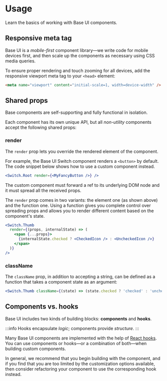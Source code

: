 # Usage

<p class="description">Learn the basics of working with Base UI components.</p>

## Responsive meta tag

Base UI is a _mobile-first_ component library—we write code for mobile devices first, and then scale up the components as necessary using CSS media queries.

To ensure proper rendering and touch zooming for all devices, add the responsive viewport meta tag to your `<head>` element:

```html
<meta name="viewport" content="initial-scale=1, width=device-width" />
```

## Shared props

Base components are self-supporting and fully functional in isolation.

Each component has its own unique API, but all _non-utility_ components accept the following shared props:

### render

The `render` prop lets you override the rendered element of the component.

For example, the Base UI Switch component renders a `<button>` by default.
The code snippet below shows how to use a custom component instead.

```jsx
<Switch.Root render={<MyFancyButton />} />
```

The custom component must forward a ref to its underlying DOM node and it must spread all the received props.

The `render` prop comes in two variants: the element one (as shown above) and the function one.
Using a function gives you complete control over spreading props and allows you to render different content based on the component's state.

```jsx
<Switch.Thumb
  render={(props, internalState) => (
    <span {...props}>
      {internalState.checked ? <CheckedIcon /> : <UncheckedIcon />}
    </span>
  )}
/>
```

### className

The `className` prop, in addition to accepting a string, can be defined as a function that takes a component state as an argument:

```jsx
<Switch.Thumb className={(state) => (state.checked ? 'checked' : 'unchecked')} />
```

## Components vs. hooks

Base UI includes two kinds of building blocks: **components** and **hooks**.

:::info
Hooks encapsulate _logic_; components provide _structure_.
:::

Many Base UI components are implemented with the help of [React hooks](https://react.dev/reference/react/hooks).
You can use components or hooks—or a combination of both—when building custom components.

In general, we recommend that you begin building with the component, and if you find that you are too limited by the customization options available, then consider refactoring your component to use the corresponding hook instead.
